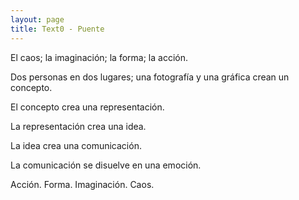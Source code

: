 ```yaml
---
layout: page
title: Text0 - Puente
---
```


El caos; la imaginación; la forma; la acción. 

Dos personas en dos lugares; 
una fotografía y una gráfica crean un concepto. 

El concepto crea una representación. 

La representación crea una idea. 

La idea crea una comunicación. 

La comunicación se disuelve en una emoción. 

Acción. Forma. Imaginación. Caos. 
